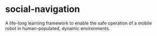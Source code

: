 # social-navigation
A life-long learning framework to enable the safe operation of a mobile robot in human-populated, dynamic environments.
